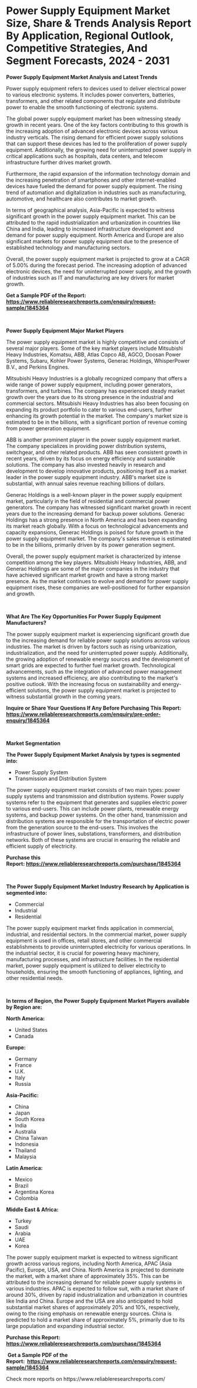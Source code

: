 <p><h1>Power Supply Equipment Market Size, Share & Trends Analysis Report By Application, Regional Outlook, Competitive Strategies, And Segment Forecasts, 2024 - 2031</h1></p><p><strong>Power Supply Equipment Market Analysis and Latest Trends</strong></p>
<p><p>Power supply equipment refers to devices used to deliver electrical power to various electronic systems. It includes power converters, batteries, transformers, and other related components that regulate and distribute power to enable the smooth functioning of electronic systems.</p><p>The global power supply equipment market has been witnessing steady growth in recent years. One of the key factors contributing to this growth is the increasing adoption of advanced electronic devices across various industry verticals. The rising demand for efficient power supply solutions that can support these devices has led to the proliferation of power supply equipment. Additionally, the growing need for uninterrupted power supply in critical applications such as hospitals, data centers, and telecom infrastructure further drives market growth.</p><p>Furthermore, the rapid expansion of the information technology domain and the increasing penetration of smartphones and other internet-enabled devices have fueled the demand for power supply equipment. The rising trend of automation and digitalization in industries such as manufacturing, automotive, and healthcare also contributes to market growth.</p><p>In terms of geographical analysis, Asia-Pacific is expected to witness significant growth in the power supply equipment market. This can be attributed to the rapid industrialization and urbanization in countries like China and India, leading to increased infrastructure development and demand for power supply equipment. North America and Europe are also significant markets for power supply equipment due to the presence of established technology and manufacturing sectors.</p><p>Overall, the power supply equipment market is projected to grow at a CAGR of 5.00% during the forecast period. The increasing adoption of advanced electronic devices, the need for uninterrupted power supply, and the growth of industries such as IT and manufacturing are key drivers for market growth.</p></p>
<p><strong>Get a Sample PDF of the Report:&nbsp; <a href="https://www.reliableresearchreports.com/enquiry/request-sample/1845364">https://www.reliableresearchreports.com/enquiry/request-sample/1845364</a></strong></p>
<p>&nbsp;</p>
<p><strong>Power Supply Equipment Major Market Players</strong></p>
<p><p>The power supply equipment market is highly competitive and consists of several major players. Some of the key market players include Mitsubishi Heavy Industries, Komatsu, ABB, Atlas Copco AB, AGCO, Doosan Power Systems, Subaru, Kohler Power Systems, Generac Holdings, WhisperPower B.V., and Perkins Engines. </p><p>Mitsubishi Heavy Industries is a globally recognized company that offers a wide range of power supply equipment, including power generators, transformers, and turbines. The company has experienced steady market growth over the years due to its strong presence in the industrial and commercial sectors. Mitsubishi Heavy Industries has also been focusing on expanding its product portfolio to cater to various end-users, further enhancing its growth potential in the market. The company's market size is estimated to be in the billions, with a significant portion of revenue coming from power generation equipment.</p><p>ABB is another prominent player in the power supply equipment market. The company specializes in providing power distribution systems, switchgear, and other related products. ABB has seen consistent growth in recent years, driven by its focus on energy efficiency and sustainable solutions. The company has also invested heavily in research and development to develop innovative products, positioning itself as a market leader in the power supply equipment industry. ABB's market size is substantial, with annual sales revenue reaching billions of dollars.</p><p>Generac Holdings is a well-known player in the power supply equipment market, particularly in the field of residential and commercial power generators. The company has witnessed significant market growth in recent years due to the increasing demand for backup power solutions. Generac Holdings has a strong presence in North America and has been expanding its market reach globally. With a focus on technological advancements and capacity expansions, Generac Holdings is poised for future growth in the power supply equipment market. The company's sales revenue is estimated to be in the billions, primarily driven by its power generation segment.</p><p>Overall, the power supply equipment market is characterized by intense competition among the key players. Mitsubishi Heavy Industries, ABB, and Generac Holdings are some of the major companies in the industry that have achieved significant market growth and have a strong market presence. As the market continues to evolve and demand for power supply equipment rises, these companies are well-positioned for further expansion and growth.</p></p>
<p>&nbsp;</p>
<p><strong>What Are The Key Opportunities For Power Supply Equipment Manufacturers?</strong></p>
<p><p>The power supply equipment market is experiencing significant growth due to the increasing demand for reliable power supply solutions across various industries. The market is driven by factors such as rising urbanization, industrialization, and the need for uninterrupted power supply. Additionally, the growing adoption of renewable energy sources and the development of smart grids are expected to further fuel market growth. Technological advancements, such as the integration of advanced power management systems and increased efficiency, are also contributing to the market's positive outlook. With the increasing focus on sustainability and energy-efficient solutions, the power supply equipment market is projected to witness substantial growth in the coming years.</p></p>
<p><strong>Inquire or Share Your Questions If Any Before Purchasing This Report: <a href="https://www.reliableresearchreports.com/enquiry/pre-order-enquiry/1845364">https://www.reliableresearchreports.com/enquiry/pre-order-enquiry/1845364</a></strong></p>
<p>&nbsp;</p>
<p><strong>Market Segmentation</strong></p>
<p><strong>The Power Supply Equipment Market Analysis by types is segmented into:</strong></p>
<p><ul><li>Power Supply System</li><li>Transmission and Distribution System</li></ul></p>
<p><p>The power supply equipment market consists of two main types: power supply systems and transmission and distribution systems. Power supply systems refer to the equipment that generates and supplies electric power to various end-users. This can include power plants, renewable energy systems, and backup power systems. On the other hand, transmission and distribution systems are responsible for the transportation of electric power from the generation source to the end-users. This involves the infrastructure of power lines, substations, transformers, and distribution networks. Both of these systems are crucial in ensuring the reliable and efficient supply of electricity.</p></p>
<p><strong>Purchase this Report:&nbsp;<a href="https://www.reliableresearchreports.com/purchase/1845364">https://www.reliableresearchreports.com/purchase/1845364</a></strong></p>
<p>&nbsp;</p>
<p><strong>The Power Supply Equipment Market Industry Research by Application is segmented into:</strong></p>
<p><ul><li>Commercial</li><li>Industrial</li><li>Residential</li></ul></p>
<p><p>The power supply equipment market finds application in commercial, industrial, and residential sectors. In the commercial market, power supply equipment is used in offices, retail stores, and other commercial establishments to provide uninterrupted electricity for various operations. In the industrial sector, it is crucial for powering heavy machinery, manufacturing processes, and infrastructure facilities. In the residential market, power supply equipment is utilized to deliver electricity to households, ensuring the smooth functioning of appliances, lighting, and other residential needs.</p></p>
<p>&nbsp;</p>
<p><strong>In terms of Region, the Power Supply Equipment Market Players available by Region are:</strong></p>
<p>
    <p> <strong> North America: </strong>
        <ul>
            <li>United States</li>
            <li>Canada</li>
        </ul>
        </p> 
    <p> <strong> Europe: </strong>
        <ul>
            <li>Germany</li>
            <li>France</li>
            <li>U.K.</li>
            <li>Italy</li>
            <li>Russia</li>
        </ul>
        </p> 
    <p> <strong> Asia-Pacific: </strong>
        <ul>
            <li>China</li>
            <li>Japan</li>
            <li>South Korea</li>
            <li>India</li>
            <li>Australia</li>
            <li>China Taiwan</li>
            <li>Indonesia</li>
            <li>Thailand</li>
            <li>Malaysia</li>
        </ul>
        </p> 
    <p> <strong> Latin America: </strong>
        <ul>
            <li>Mexico</li>
            <li>Brazil</li>
            <li>Argentina Korea</li>
            <li>Colombia</li>
        </ul>
        </p> 
    <p> <strong> Middle East & Africa: </strong>
        <ul>
            <li>Turkey</li>
            <li>Saudi</li>
            <li>Arabia</li>
            <li>UAE</li>
            <li>Korea</li>
        </ul>
    </p>
    </p>
<p><p>The power supply equipment market is expected to witness significant growth across various regions, including North America, APAC (Asia Pacific), Europe, USA, and China. North America is projected to dominate the market, with a market share of approximately 35%. This can be attributed to the increasing demand for reliable power supply systems in various industries. APAC is expected to follow suit, with a market share of around 30%, driven by rapid industrialization and urbanization in countries like India and China. Europe and the USA are also anticipated to hold substantial market shares of approximately 20% and 10%, respectively, owing to the rising emphasis on renewable energy sources. China is predicted to hold a market share of approximately 5%, primarily due to its large population and expanding industrial sector.</p></p>
<p><strong>Purchase this Report: <a href="https://www.reliableresearchreports.com/purchase/1845364">https://www.reliableresearchreports.com/purchase/1845364</a></strong></p>
<p>&nbsp;<strong>Get a Sample PDF of the Report:&nbsp;&nbsp;<a href="https://www.reliableresearchreports.com/enquiry/request-sample/1845364">https://www.reliableresearchreports.com/enquiry/request-sample/1845364</a></strong></p>
<p><strong></strong></p>
<p>Check more reports on https://www.reliableresearchreports.com/</p>